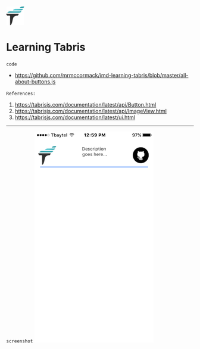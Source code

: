 ![Learning Tabris.js](https://raw.githubusercontent.com/mrmccormack/imd-learning-tabris/master/images/tabris-icon.png)

# Learning Tabris


`code`

- https://github.com/mrmccormack/imd-learning-tabris/blob/master/all-about-buttons.js

`References:`

1. https://tabrisjs.com/documentation/latest/api/Button.html
1. https://tabrisjs.com/documentation/latest/api/ImageView.html
1. https://tabrisjs.com/documentation/latest/ui.html

---

`screenshot`
![](https://raw.githubusercontent.com/mrmccormack/imd-learning-tabris/master/button-view-on-github.png)
